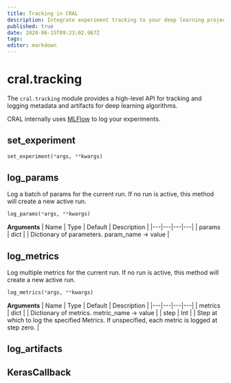 ```yaml
---
title: Tracking in CRAL
description: Integrate experiment tracking to your deep learning project.
published: true
date: 2020-06-15T09:23:02.967Z
tags: 
editor: markdown
---
```


# cral.tracking
The `cral.tracking` module provides a high-level API for tracking and logging metadata and artifacts for deep learning algorithms.

CRAL internally uses [MLFlow](https://mlflow.org/) to log your experiments.

## set_experiment
```py
set_experiment(*args, **kwargs)
```

## log_params
Log a batch of params for the current run. If no run is active, this method will create a new active run.

```py
log_params(*args, **kwargs)
```
**Arguments**
| Name | Type | Default | Description |
|---|---|---|---|
| params | dict | | Dictionary of parameters. param_name -> value  |

## log_metrics
Log multiple metrics for the current run. If no run is active, this method will create a new active run.
```py
log_metrics(*args, **kwargs)
```

**Arguments**
| Name | Type | Default | Description |
|---|---|---|---|
| metrics | dict | | Dictionary of metrics. metric_name -> value |
| step | Int | | Step at which to log the specified Metrics. If unspecified, each metric is logged at step zero. |



## log_artifacts

## KerasCallback